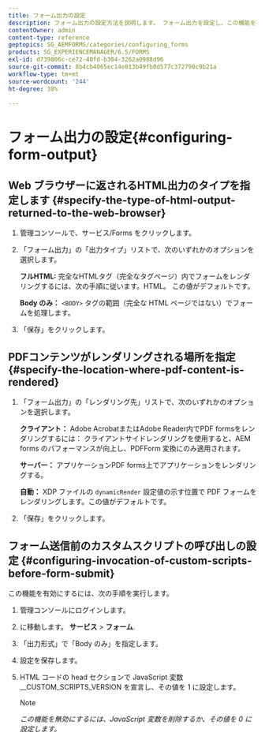 ```yaml
---
title: フォーム出力の設定
description: フォーム出力の設定方法を説明します。 フォーム出力を設定し、この機能を有効にするには、フォームを送信する前にカスタムスクリプトを使用します。
contentOwner: admin
content-type: reference
geptopics: SG_AEMFORMS/categories/configuring_forms
products: SG_EXPERIENCEMANAGER/6.5/FORMS
exl-id: d739806c-ce72-40fd-b304-3262a0988d96
source-git-commit: 8b4cb4065ec14e813b49fb0d577c372790c9b21a
workflow-type: tm+mt
source-wordcount: '244'
ht-degree: 38%

---
```


# フォーム出力の設定{#configuring-form-output}

## Web ブラウザーに返されるHTML出力のタイプを指定します {#specify-the-type-of-html-output-returned-to-the-web-browser}

1. 管理コンソールで、サービス/Forms をクリックします。
1. 「フォーム出力」の「出力タイプ」リストで、次のいずれかのオプションを選択します。

   **フルHTML:** 完全なHTMLタグ（完全なタグページ）内でフォームをレンダリングするには、次の手順に従います。HTML。 この値がデフォルトです。

   **Body のみ：** `<BODY>` タグの範囲（完全な HTML ページではない）でフォームを処理します。

1. 「保存」をクリックします。

## PDFコンテンツがレンダリングされる場所を指定 {#specify-the-location-where-pdf-content-is-rendered}

1. 「フォーム出力」の「レンダリング先」リストで、次のいずれかのオプションを選択します。

   **クライアント：** Adobe AcrobatまたはAdobe Reader内でPDF formsをレンダリングするには： クライアントサイドレンダリングを使用すると、AEM forms のパフォーマンスが向上し、PDFForm 変換にのみ適用されます。

   **サーバー：** アプリケーションPDF forms上でアプリケーションをレンダリングする。

   **自動：** XDP ファイルの `dynamicRender` 設定値の示す位置で PDF フォームをレンダリングします。この値がデフォルトです。

1. 「保存」をクリックします。

## フォーム送信前のカスタムスクリプトの呼び出しの設定 {#configuring-invocation-of-custom-scripts-before-form-submit}

この機能を有効にするには、次の手順を実行します。

1. 管理コンソールにログインします。
1. に移動します。 **サービス** > **フォーム**.
1. 「出力形式」で「Body のみ」を指定します。
1. 設定を保存します。
1. HTML コードの head セクションで JavaScript 変数 __CUSTOM_SCRIPTS_VERSION を宣言し、その値を 1 に設定します。

   >[!NOTE]
   >
   >*この機能を無効にするには、JavaScript 変数を削除するか、その値を 0 に設定します。*
